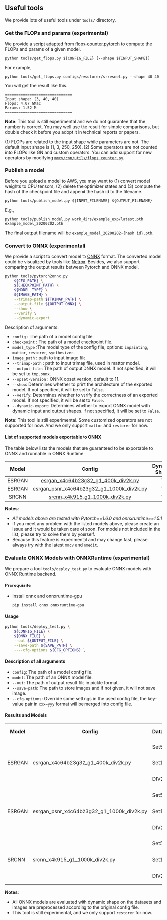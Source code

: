 ## Useful tools

We provide lots of useful tools under `tools/` directory.

### Get the FLOPs and params (experimental)

We provide a script adapted from [flops-counter.pytorch](https://github.com/sovrasov/flops-counter.pytorch) to compute the FLOPs and params of a given model.

```shell
python tools/get_flops.py ${CONFIG_FILE} [--shape ${INPUT_SHAPE}]
```

For example,
```shell
python tools/get_flops.py configs/resotorer/srresnet.py --shape 40 40
```
You will get the result like this.

```
==============================
Input shape: (3, 40, 40)
Flops: 4.07 GMac
Params: 1.52 M
==============================
```

**Note**: This tool is still experimental and we do not guarantee that the number is correct. You may well use the result for simple comparisons, but double check it before you adopt it in technical reports or papers.

(1) FLOPs are related to the input shape while parameters are not. The default input shape is (1, 3, 250, 250).
(2) Some operators are not counted into FLOPs like GN and custom operators.
You can add support for new operators by modifying [`mmcv/cnn/utils/flops_counter.py`](https://github.com/open-mmlab/mmcv/blob/master/mmcv/cnn/utils/flops_counter.py).

### Publish a model

Before you upload a model to AWS, you may want to
(1) convert model weights to CPU tensors, (2) delete the optimizer states and
(3) compute the hash of the checkpoint file and append the hash id to the filename.

```shell
python tools/publish_model.py ${INPUT_FILENAME} ${OUTPUT_FILENAME}
```

E.g.,

```shell
python tools/publish_model.py work_dirs/example_exp/latest.pth example_model_20200202.pth
```

The final output filename will be `example_model_20200202-{hash id}.pth`.

### Convert to ONNX (experimental)

We provide a script to convert model to [ONNX](https://github.com/onnx/onnx) format. The converted model could be visualized by tools like [Netron](https://github.com/lutzroeder/netron). Besides, we also support comparing the output results between Pytorch and ONNX model.

```bash
python tools/pytorch2onnx.py
    ${CFG_PATH} \
    ${CHECKPOINT_PATH} \
    ${MODEL_TYPE} \
    ${IMAGE_PATH} \
    --trimap-path ${TRIMAP_PATH} \
    --output-file ${OUTPUT_ONNX} \
    --show \
    --verify \
    --dynamic-export
```

Description of arguments:

- `config` : The path of a model config file.
- `checkpoint` : The path of a model checkpoint file.
- `model_type` :The model type of the config file, options: `inpainting`, `mattor`, `restorer`, `synthesizer`.
- `image_path` : path to input image file.
- `--trimap-path` : path to input trimap file, used in mattor model.
- `--output-file`: The path of output ONNX model. If not specified, it will be set to `tmp.onnx`.
- `--opset-version` : ONNX opset version, default to 11.
- `--show`: Determines whether to print the architecture of the exported model. If not specified, it will be set to `False`.
- `--verify`: Determines whether to verify the correctness of an exported model. If not specified, it will be set to `False`.
- `--dynamic-export`: Determines whether to export ONNX model with dynamic input and output shapes. If not specified, it will be set to `False`.

**Note**: This tool is still experimental. Some customized operators are not supported for now. And we only support `mattor` and `restorer` for now.

#### List of supported models exportable to ONNX

The table below lists the models that are guaranteed to be exportable to ONNX and runnable in ONNX Runtime.

| Model  |                                                                               Config                                                                                | Dynamic Shape | Batch Inference | Note  |
| :----: | :-----------------------------------------------------------------------------------------------------------------------------------------------------------------: | :-----------: | :-------------: | :---: |
| ESRGAN |       [esrgan_x4c64b23g32_g1_400k_div2k.py](https://github.com/open-mmlab/mmediting/blob/master/configs/restorers/esrgan/esrgan_x4c64b23g32_g1_400k_div2k.py)       |       Y       |        Y        |       |
| ESRGAN | [esrgan_psnr_x4c64b23g32_g1_1000k_div2k.py](https://github.com/open-mmlab/mmediting/blob/master/configs/restorers/esrgan/esrgan_psnr_x4c64b23g32_g1_1000k_div2k.py) |       Y       |        Y        |       |
| SRCNN  |            [srcnn_x4k915_g1_1000k_div2k.py](https://github.com/open-mmlab/mmediting/blob/master/configs/restorers/srcnn/srcnn_x4k915_g1_1000k_div2k.py)             |       Y       |        Y        |       |

**Notes**:

- *All models above are tested with Pytorch==1.6.0 and onnxruntime==1.5.1*
- If you meet any problem with the listed models above, please create an issue and it would be taken care of soon. For models not included in the list, please try to solve them by yourself.
- Because this feature is experimental and may change fast, please always try with the latest `mmcv` and `mmedit`.

### Evaluate ONNX Models with ONNXRuntime (experimental)

We prepare a tool `tools/deploy_test.py` to evaluate ONNX models with ONNX Runtime backend.

#### Prerequisite

- Install onnx and onnxruntime-gpu

  ```shell
  pip install onnx onnxruntime-gpu
  ```

#### Usage

```bash
python tools/deploy_test.py \
    ${CONFIG_FILE} \
    ${ONNX_FILE} \
    --out ${OUTPUT_FILE} \
    --save-path ${SAVE_PATH} \
    ----cfg-options ${CFG_OPTIONS} \
```

#### Description of all arguments

- `config`: The path of a model config file.
- `model`: The path of an ONNX model file.
- `--out`: The path of output result file in pickle format.
- `--save-path`: The path to store images and if not given, it will not save image.
- `--cfg-options`: Override some settings in the used config file, the key-value pair in `xxx=yyy` format will be merged into config file.

#### Results and Models

<table>
	<tr>
	    <th>Model</th>
	    <th>Config</th>
	    <th>Dataset</th>
	    <th>Metric</th>
	    <th>PyTorch</th>
	    <th>ONNX Runtime</th>
	</tr>
    <tr>
	    <td rowspan="6">ESRGAN</td>
	    <td rowspan="6">esrgan_x4c64b23g32_g1_400k_div2k.py</td>
	    <td rowspan="2">Set5</td>
        <td>PSNR</td>
        <td>28.2700</td>
        <td>28.2619</td>
    </tr>
    <tr>
        <td>SSIM</td>
        <td>0.7778</td>
        <td>0.7784</td>
    </tr>
    <tr>
        <td rowspan="2">Set14</td>
        <td>PSNR</td>
        <td>24.6328</td>
        <td>24.6290</td>
    </tr>
    <tr>
        <td>SSIM</td>
        <td>0.6491</td>
        <td>0.6494</td>
    </tr>
    <tr>
        <td rowspan="2">DIV2K</td>
        <td>PSNR</td>
        <td>26.6531</td>
        <td>26.6532</td>
    </tr>
    <tr>
        <td>SSIM</td>
        <td>0.7340</td>
        <td>0.7340</td>
    </tr>
    <tr>
	    <td rowspan="6">ESRGAN</td>
	    <td rowspan="6">esrgan_psnr_x4c64b23g32_g1_1000k_div2k.py</td>
	    <td rowspan="2">Set5</td>
        <td>PSNR</td>
        <td>30.6428</td>
        <td>30.6307</td>
    </tr>
    <tr>
        <td>SSIM</td>
        <td>0.8559</td>
        <td>0.8565</td>
    </tr>
    <tr>
        <td rowspan="2">Set14</td>
        <td>PSNR</td>
        <td>27.0543</td>
        <td>27.0422</td>
    </tr>
    <tr>
        <td>SSIM</td>
        <td>0.7447</td>
        <td>0.7450</td>
    </tr>
    <tr>
        <td rowspan="2">DIV2K</td>
        <td>PSNR</td>
        <td>29.3354</td>
        <td>29.3354</td>
    </tr>
    <tr>
        <td>SSIM</td>
        <td>0.8263</td>
        <td>0.8263</td>
    </tr>
    <tr>
	    <td rowspan="6">SRCNN</td>
	    <td rowspan="6">srcnn_x4k915_g1_1000k_div2k.py</td>
	    <td rowspan="2">Set5</td>
        <td>PSNR</td>
        <td>28.4316</td>
        <td>28.4120</td>
    </tr>
    <tr>
        <td>SSIM</td>
        <td>0.8099</td>
        <td>0.8106</td>
    </tr>
    <tr>
        <td rowspan="2">Set14</td>
        <td>PSNR</td>
        <td>25.6486</td>
        <td>25.6367</td>
    </tr>
    <tr>
        <td>SSIM</td>
        <td>0.7014</td>
        <td>0.7015</td>
    </tr>
    <tr>
        <td rowspan="2">DIV2K</td>
        <td>PSNR</td>
        <td>27.7460</td>
        <td>27.7460</td>
    </tr>
    <tr>
        <td>SSIM</td>
        <td>0.7854</td>
        <td>0.78543</td>
    </tr>
</table>

**Notes**:

- All ONNX models are evaluated with dynamic shape on the datasets and images are preprocessed according to the original config file.
- This tool is still experimental, and we only support `restorer` for now.
